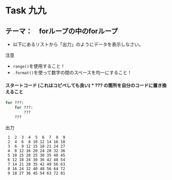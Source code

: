 # Task 九九
## テーマ：　forループの中のforループ



* 以下にあるリストから「出力」のようにデータを表示しなさい。

注意
- `range()`を使用すること！
- `.format()`を使って数字の間のスペースを均一にすること！

#### スタートコード (これはコピペしても良い)    *  **???** の箇所を自分のコードに置き換えること
```python
for ???:
    for ???:
        ???
    ???

```

出力
```
 1  2  3  4  5  6  7  8  9
 2  4  6  8 10 12 14 16 18
 3  6  9 12 15 18 21 24 27
 4  8 12 16 20 24 28 32 36
 5 10 15 20 25 30 35 40 45
 6 12 18 24 30 36 42 48 54
 7 14 21 28 35 42 49 56 63
 8 16 24 32 40 48 56 64 72
 9 18 27 36 45 54 63 72 81
```

